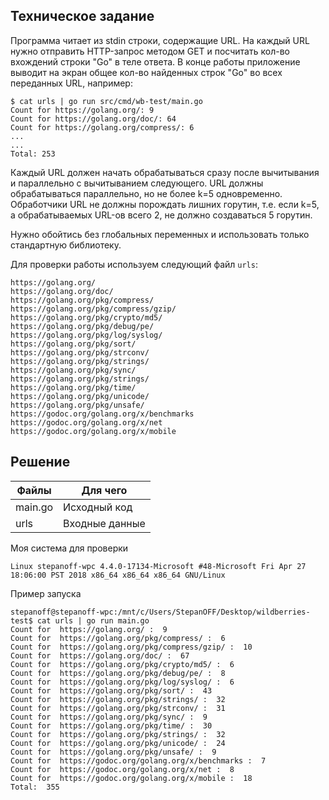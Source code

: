 ## Техническое задание

Программа читает из stdin строки, содержащие URL. На каждый URL нужно отправить HTTP-запрос методом GET и посчитать кол-во вхождений строки "Go" в теле ответа. В конце работы приложение выводит на экран общее кол-во найденных строк "Go" во всех переданных URL, например:

```
$ cat urls | go run src/cmd/wb-test/main.go
Count for https://golang.org/: 9
Count for https://golang.org/doc/: 64
Count for https://golang.org/compress/: 6
...
...
Total: 253
```

Каждый URL должен начать обрабатываться сразу после вычитывания и параллельно с вычитыванием следующего. URL должны обрабатываться параллельно, но не более k=5 одновременно. Обработчики URL не должны порождать лишних горутин, т.е. если k=5, а обрабатываемых URL-ов всего 2, не должно создаваться 5 горутин.

Нужно обойтись без глобальных переменных и использовать только стандартную библиотеку.

Для проверки работы используем следующий файл `urls`:

```
https://golang.org/
https://golang.org/doc/
https://golang.org/pkg/compress/
https://golang.org/pkg/compress/gzip/
https://golang.org/pkg/crypto/md5/
https://golang.org/pkg/debug/pe/
https://golang.org/pkg/log/syslog/
https://golang.org/pkg/sort/
https://golang.org/pkg/strconv/
https://golang.org/pkg/strings/
https://golang.org/pkg/sync/
https://golang.org/pkg/strings/
https://golang.org/pkg/time/
https://golang.org/pkg/unicode/
https://golang.org/pkg/unsafe/
https://godoc.org/golang.org/x/benchmarks
https://godoc.org/golang.org/x/net
https://godoc.org/golang.org/x/mobile
```

## Решение

| Файлы   | Для чего       |
| ------- | -------------- |
| main.go | Исходный код   |
| urls    | Входные данные |

Моя система для проверки

```
Linux stepanoff-wpc 4.4.0-17134-Microsoft #48-Microsoft Fri Apr 27 18:06:00 PST 2018 x86_64 x86_64 x86_64 GNU/Linux
```

Пример запуска

```
stepanoff@stepanoff-wpc:/mnt/c/Users/StepanOFF/Desktop/wildberries-test$ cat urls | go run main.go
Count for  https://golang.org/ :  9
Count for  https://golang.org/pkg/compress/ :  6
Count for  https://golang.org/pkg/compress/gzip/ :  10
Count for  https://golang.org/doc/ :  67
Count for  https://golang.org/pkg/crypto/md5/ :  6
Count for  https://golang.org/pkg/debug/pe/ :  8
Count for  https://golang.org/pkg/log/syslog/ :  6
Count for  https://golang.org/pkg/sort/ :  43
Count for  https://golang.org/pkg/strings/ :  32
Count for  https://golang.org/pkg/strconv/ :  31
Count for  https://golang.org/pkg/sync/ :  9
Count for  https://golang.org/pkg/time/ :  30
Count for  https://golang.org/pkg/strings/ :  32
Count for  https://golang.org/pkg/unicode/ :  24
Count for  https://golang.org/pkg/unsafe/ :  9
Count for  https://godoc.org/golang.org/x/benchmarks :  7
Count for  https://godoc.org/golang.org/x/net :  8
Count for  https://godoc.org/golang.org/x/mobile :  18
Total:  355
```
